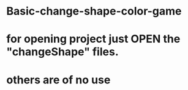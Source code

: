 # Basic-change-shape-color-game
# for opening project just OPEN the "changeShape" files.
# others are of no use
